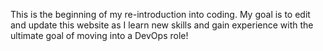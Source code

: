 This is the beginning of my re-introduction into coding. My goal is to edit and update this website as I learn new skills and gain experience with the ultimate goal of moving into a DevOps role!
